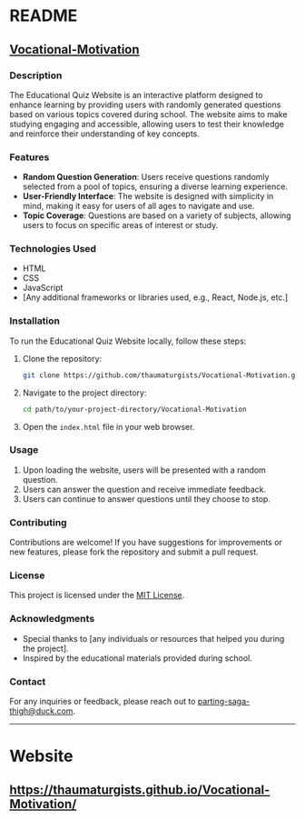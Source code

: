 # README

## [Vocational-Motivation](https://thaumaturgists.github.io/Vocational-Motivation/)

### Description
The Educational Quiz Website is an interactive platform designed to enhance learning by providing users with randomly generated questions based on various topics covered during school. The website aims to make studying engaging and accessible, allowing users to test their knowledge and reinforce their understanding of key concepts.

### Features
- **Random Question Generation**: Users receive questions randomly selected from a pool of topics, ensuring a diverse learning experience.
- **User-Friendly Interface**: The website is designed with simplicity in mind, making it easy for users of all ages to navigate and use.
- **Topic Coverage**: Questions are based on a variety of subjects, allowing users to focus on specific areas of interest or study.

### Technologies Used
- HTML
- CSS
- JavaScript
- [Any additional frameworks or libraries used, e.g., React, Node.js, etc.]

### Installation
To run the Educational Quiz Website locally, follow these steps:

1. Clone the repository:
   ```bash
   git clone https://github.com/thaumaturgists/Vocational-Motivation.git
   ```

2. Navigate to the project directory:
   ```bash
   cd path/to/your-project-directory/Vocational-Motivation
   ```

3. Open the `index.html` file in your web browser.

### Usage
1. Upon loading the website, users will be presented with a random question.
2. Users can answer the question and receive immediate feedback.
3. Users can continue to answer questions until they choose to stop.

### Contributing
Contributions are welcome! If you have suggestions for improvements or new features, please fork the repository and submit a pull request.

### License
This project is licensed under the [MIT License](LICENSE).

### Acknowledgments
- Special thanks to [any individuals or resources that helped you during the project].
- Inspired by the educational materials provided during school.

### Contact
For any inquiries or feedback, please reach out to parting-saga-thigh@duck.com.

---
# Website
## https://thaumaturgists.github.io/Vocational-Motivation/
